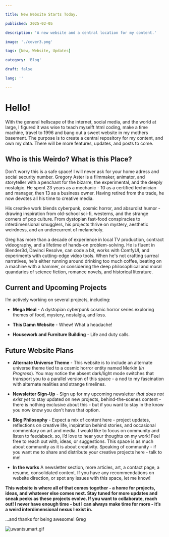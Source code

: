 ```yaml
---

title: New Website Starts Today.

published: 2025-02-05

description: 'A new website and a central location for my content.'

image: './cover3.png'

tags: [New, Website, Updates]

category: 'Blog'

draft: false

lang: ''

---
```



# Hello!

With the general hellscape of the internet, social media, and the world at large, I figured it was wise to teach myselft html coding, make a time machine, travel to 1996 and bang out a sweet website in my mothers basement. The purpose is to create a central repository for my content, and own my data. There will be more features, updates, and posts to come.

## Who is this Weirdo? What is this Place?

Don't worry this is a safe space! I will never ask for your home adress and social security number.
Gregory Aster is a filmmaker, animator, and storyteller with a penchant for the bizarre, the experimental, and the deeply nostalgic. He spent 23 years as a mechanic - 10 as a certified technician and manager, then 13 as a business owner. Having retired from the trade, he now devotes all his time to creative media.

His creative work blends cyberpunk, cosmic horror, and absurdist humor - drawing inspiration from old-school sci-fi, westerns, and the strange corners of pop culture. From dystopian fast-food conspiracies to interdimensional smugglers, his projects thrive on mystery, aesthetic weirdness, and an undercurrent of melancholy.

Greg has more than a decade of experience in local TV production, contract videography, and a lifetime of hands-on problem-solving. He is fluent in Blender3d, Davinci Resolve, can code a bit, works with ComfyUI, and experiments with cutting-edge video tools. When he's not crafting surreal narratives, he's either running around drinking too much coffee, beating on a machine with a hammer, or considering the deep philosophical and moral quandaries of science fiction, romance novels, and historical literature.

## Current and Upcoming Projects

I’m actively working on several projects, including:

- **Mega Meal** - A dystopian cyberpunk cosmic horror series exploring themes of food, mystery, nostalgia, and loss.

- **This Damn Website** - Whew! What a headache!

- **Housework and Furniture Building** - Life and duty calls.

## Future Website Plans

- **Alternate Universe Theme** - This website is to include an alternate universe theme tied to a cosmic horror entity named Merkin (*In Progress*). You may notice the absent dark/light mode switches that transport you to a parallel version of this space - a nod to my fascination with alternate realities and strange timelines.

- **Newsletter Sign-Up** - Sign up for my upcoming newsletter *that does not exist yet* to stay updated on new projects, behind-the-scenes content - there is nothing exclusive about this - but if you want to stay in the know you now know you don't have that option.

- **Blog Philosophy** - Expect a mix of content here - project updates, reflections on creative life, inspiration behind stories, and occasional commentary on art and media. I would like to focus on community and listen to feedaback. so, I’d love to hear your thoughts on my work! Feel free to reach out with, ideas, or suggestions. This space is as much about community as it is about creativity. Speaking of community - if you want me to share and distribute your creative projects here - talk to me!



- **In the works**  A newsletter section, more articles, art, a contact page, a resume, consolidated content. If you have any recommendations on website direction, or spot any issues with this space, let me know!

**This website is where all of that comes together - a home for projects, ideas, and whatever else comes next. Stay tuned for more updates and sneak peeks as these projects evolve. If you want to collaborate, reach out! I never have enough time - but I can always make time for more - it’s a weird interdimensional nexus I exist in.**


...and thanks for being awesome!
Greg


![uwantsumart.gif](./uwantsumart.gif)
